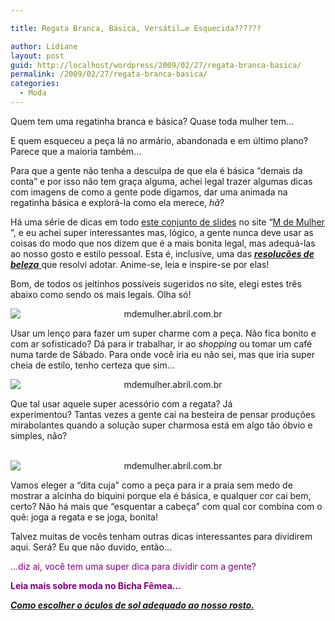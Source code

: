 ```yaml
---

title: Regata Branca, Básica, Versátil…e Esquecida??????

author: Lidiane
layout: post
guid: http://localhost/wordpress/2009/02/27/regata-branca-basica/
permalink: /2009/02/27/regata-branca-basica/
categories:
  - Moda
---
```

Quem tem uma regatinha branca e básica? Quase toda mulher tem&#8230;

E quem esqueceu a peça lá no armário, abandonada e em último plano? Parece que a maioria também&#8230;

Para que a gente não tenha a desculpa de que ela é básica “demais da conta” e por isso não tem graça alguma, achei legal trazer algumas dicas com imagens de como a gente pode digamos, dar uma animada na regatinha básica e explorá-la como ela merece, _hã_?

Há uma série de dicas em todo [este conjunto de slides](http://mdemulher.abril.com.br/moda/reportagem/ta-na-moda/regata-branca-versatil-apelido-417817.shtml)  no site “[M de Mulher](http://mdemulher.abril.com.br/) ”, e eu achei super interessantes mas, lógico, a gente nunca deve usar as coisas do modo que nos dizem que é a mais bonita legal, mas adequá-las ao nosso gosto e estilo pessoal. Esta é, inclusive, uma das <a href="http://www.trololodemulher.com.br/2009/01/03/dica-beleza-saude/" target="_self">**_resoluções de beleza_** </a>que resolvi adotar. Anime-se, leia e inspire-se por elas!

Bom, de todos os jeitinhos possíveis sugeridos no site, elegi estes três abaixo como sendo os mais legais. Olha só!

<p style="text-align: center;">
  <img class="aligncenter" style="display: block; float: none; margin-left: auto; margin-right: auto;" title="mdemulher.abril.com.br" src="http://mdemulher.abril.com.br/imagem/moda/interna-slideshow/vm-487-moda-versatil9.jpg" alt="mdemulher.abril.com.br" />
</p>

Usar um lenço para fazer um super charme com a peça. Não fica bonito e com ar sofisticado? Dá para ir trabalhar, ir ao _shopping_ ou tomar um café numa tarde de Sábado. Para onde você iria eu não sei, mas que iria super cheia de estilo, tenho certeza que sim…

<p style="text-align: center;">
  <img class="aligncenter" style="display: block; float: none; margin-left: auto; margin-right: auto;" title="mdemulher.abril.com.br" src="http://mdemulher.abril.com.br/imagem/moda/interna-slideshow/vm-487-moda-versatil8.jpg" alt="mdemulher.abril.com.br" />
</p>

Que tal usar aquele super acessório com a regata? Já experimentou? Tantas vezes a gente cai na besteira de pensar produções mirabolantes quando a solução super charmosa está em algo tão óbvio e simples, não?

<p style="text-align: center;">
   <img class="aligncenter" style="display: block; float: none; margin-left: auto; margin-right: auto;" title="mdemulher.abril.com.br" src="http://mdemulher.abril.com.br/imagem/moda/interna-slideshow/vm-487-moda-versatil2.jpg" alt="mdemulher.abril.com.br" />
</p>

Vamos eleger a “dita cuja” como a peça para ir a praia sem medo de mostrar a alcinha do biquini porque ela é básica, e qualquer cor cai bem, certo? Não há mais que “esquentar a cabeça” com qual cor combina com o quê: joga a regata e se joga, bonita!

Talvez muitas de vocês tenham outras dicas interessantes para dividirem aqui. Será? Eu que não duvido, então…

<span style="color: #800080;">…diz ai, você tem uma super dica para dividir com a gente?</span>

<span style="color: #800080;">**Leia mais sobre moda no Bicha Fêmea&#8230;**</span>

<span style="color: #800080;">**_<a href="http://www.trololodemulher.com.br/2009/10/25/como-escolher-oculos-de-sol/" target="_self">Como escolher o óculos de sol adequado ao nosso rosto.</a>_**</span>